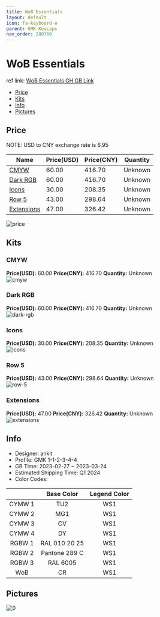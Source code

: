 ```yaml
---
title: WoB Essentials 
layout: default
icon: fa-keyboard-o
parent: GMK Keycaps
nav_order: 280760
---
```


# WoB Essentials 

ref link: [WoB Essentials GH GB Link](https://geekhack.org/index.php?topic=119655.0)

* [Price](#price)
* [Kits](#kits)
* [Info](#info)
* [Pictures](#pictures)

## Price

NOTE: USD to CNY exchange rate is 6.95

| Name          | Price(USD)   |  Price(CNY) | Quantity |
| ------------- | ------------ |  ---------- | -------- |
|[CMYW](#cmyw)|60.00|416.70|Unknown|
|[Dark RGB](#dark-rgb)|60.00|416.70|Unknown|
|[Icons](#icons)|30.00|208.35|Unknown|
|[Row 5](#row-5)|43.00|298.64|Unknown|
|[Extensions](#extensions)|47.00|326.42|Unknown|

<img src="{{ 'assets/images/gmk-keycaps/WoB-Essentials/price.png' | relative_url }}" alt="price" class="image featured">

## Kits
### CMYW  
**Price(USD):** 60.00	**Price(CNY):** 416.70	**Quantity:** Unknown  
<img src="{{ 'assets/images/gmk-keycaps/WoB-Essentials/kits_pics/cmyw.png' | relative_url }}" alt="cmyw" class="image featured">

### Dark RGB  
**Price(USD):** 60.00	**Price(CNY):** 416.70	**Quantity:** Unknown  
<img src="{{ 'assets/images/gmk-keycaps/WoB-Essentials/kits_pics/dark-rgb.png' | relative_url }}" alt="dark-rgb" class="image featured">

### Icons  
**Price(USD):** 30.00	**Price(CNY):** 208.35	**Quantity:** Unknown  
<img src="{{ 'assets/images/gmk-keycaps/WoB-Essentials/kits_pics/icons.png' | relative_url }}" alt="icons" class="image featured">

### Row 5  
**Price(USD):** 43.00	**Price(CNY):** 298.64	**Quantity:** Unknown  
<img src="{{ 'assets/images/gmk-keycaps/WoB-Essentials/kits_pics/row-5.png' | relative_url }}" alt="row-5" class="image featured">

### Extensions  
**Price(USD):** 47.00	**Price(CNY):** 326.42	**Quantity:** Unknown  
<img src="{{ 'assets/images/gmk-keycaps/WoB-Essentials/kits_pics/extensions.png' | relative_url }}" alt="extensions" class="image featured">

## Info
* Designer: ankit  
* Profile: GMK 1-1-2-3-4-4  
* GB Time: 2023-02-27 ~ 2023-03-24  
* Estimated Shipping Time: Q1 2024  
* Color Codes:  

| |Base Color     | Legend Color
| :-------------: | :-------------: | :------------:
|CYMW 1|TU2|WS1|
|CYMW 2|MG1|WS1|
|CYMW 3|CV|WS1|
|CYMW 4|DY|WS1|
|RGBW 1|RAL 010 20 25|WS1|
|RGBW 2|Pantone 289 C|WS1|
|RGBW 3|RAL 6005|WS1|
|WoB|CR|WS1|


## Pictures  
<img src="{{ 'assets/images/gmk-keycaps/WoB-Essentials/rendering_pics/0.png' | relative_url }}" alt="0" class="image featured">
